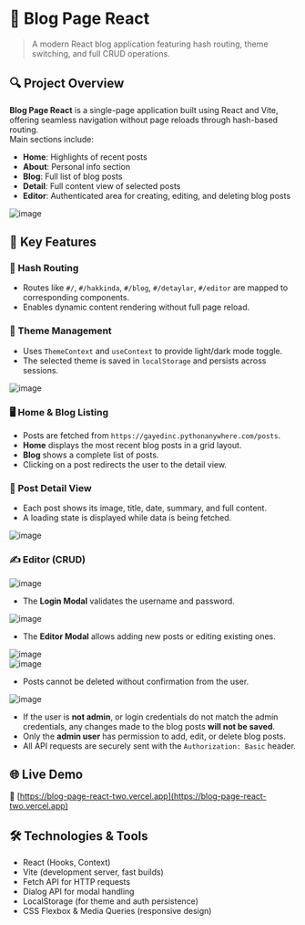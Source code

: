 # 📖 Blog Page React

> A modern React blog application featuring hash routing, theme switching, and full CRUD operations.

## 🔍 Project Overview

**Blog Page React** is a single-page application built using React and Vite, offering seamless navigation without page reloads through hash-based routing.  
Main sections include:

- **Home**: Highlights of recent posts  
- **About**: Personal info section  
- **Blog**: Full list of blog posts  
- **Detail**: Full content view of selected posts  
- **Editor**: Authenticated area for creating, editing, and deleting blog posts

![image](https://github.com/user-attachments/assets/974f9229-3010-415a-96a5-29e1ff106a5e)

## 🚀 Key Features

### 📌 Hash Routing

- Routes like `#/`, `#/hakkinda`, `#/blog`, `#/detaylar`, `#/editor` are mapped to corresponding components.
- Enables dynamic content rendering without full page reload.

### 🌙 Theme Management

- Uses `ThemeContext` and `useContext` to provide light/dark mode toggle.
- The selected theme is saved in `localStorage` and persists across sessions.

![image](https://github.com/user-attachments/assets/29704761-0520-426b-8328-f3ec1257e3e9)

### 🖥️ Home & Blog Listing

- Posts are fetched from `https://gayedinc.pythonanywhere.com/posts`.
- **Home** displays the most recent blog posts in a grid layout.
- **Blog** shows a complete list of posts.
- Clicking on a post redirects the user to the detail view.

### 📄 Post Detail View

- Each post shows its image, title, date, summary, and full content.
- A loading state is displayed while data is being fetched.

![image](https://github.com/user-attachments/assets/6fd76c50-16af-42e7-a24f-50c7280198fe)

### ✍️ Editor (CRUD)

![image](https://github.com/user-attachments/assets/1f099e70-ca6b-4e85-bbb3-023537703ff4)

- The **Login Modal** validates the username and password.

![image](https://github.com/user-attachments/assets/904c2459-54f3-45e8-afb4-d9498dedcb92)

- The **Editor Modal** allows adding new posts or editing existing ones.

![image](https://github.com/user-attachments/assets/c2aa6172-ef11-420c-b6f9-af9c1a02a9af)  
![image](https://github.com/user-attachments/assets/85c5e3f3-0bb0-40fd-ad38-16dc204551f5)

- Posts cannot be deleted without confirmation from the user.

![image](https://github.com/user-attachments/assets/d7906b2c-8cba-49be-be63-4cf7fd7312a1)

- If the user is **not admin**, or login credentials do not match the admin credentials, any changes made to the blog posts **will not be saved**.
- Only the **admin user** has permission to add, edit, or delete blog posts.
- All API requests are securely sent with the `Authorization: Basic` header.

## 🌐 Live Demo

🔗 [https://blog-page-react-two.vercel.app](https://blog-page-react-two.vercel.app)

## 🛠️ Technologies & Tools

- React (Hooks, Context)  
- Vite (development server, fast builds)  
- Fetch API for HTTP requests  
- Dialog API for modal handling  
- LocalStorage (for theme and auth persistence)  
- CSS Flexbox & Media Queries (responsive design)
